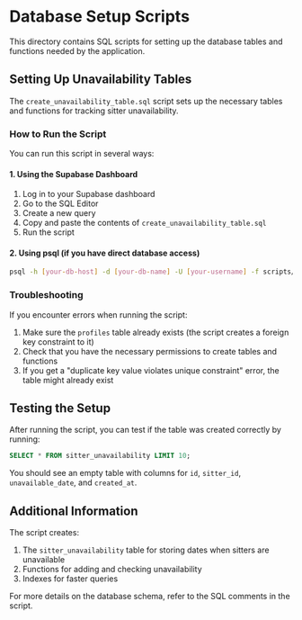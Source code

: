 # Database Setup Scripts

This directory contains SQL scripts for setting up the database tables and functions needed by the application.

## Setting Up Unavailability Tables

The `create_unavailability_table.sql` script sets up the necessary tables and functions for tracking sitter unavailability.

### How to Run the Script

You can run this script in several ways:

#### 1. Using the Supabase Dashboard

1. Log in to your Supabase dashboard
2. Go to the SQL Editor
3. Create a new query
4. Copy and paste the contents of `create_unavailability_table.sql`
5. Run the script

#### 2. Using psql (if you have direct database access)

```bash
psql -h [your-db-host] -d [your-db-name] -U [your-username] -f scripts/create_unavailability_table.sql
```

### Troubleshooting

If you encounter errors when running the script:

1. Make sure the `profiles` table already exists (the script creates a foreign key constraint to it)
2. Check that you have the necessary permissions to create tables and functions
3. If you get a "duplicate key value violates unique constraint" error, the table might already exist

## Testing the Setup

After running the script, you can test if the table was created correctly by running:

```sql
SELECT * FROM sitter_unavailability LIMIT 10;
```

You should see an empty table with columns for `id`, `sitter_id`, `unavailable_date`, and `created_at`.

## Additional Information

The script creates:

1. The `sitter_unavailability` table for storing dates when sitters are unavailable
2. Functions for adding and checking unavailability
3. Indexes for faster queries

For more details on the database schema, refer to the SQL comments in the script. 